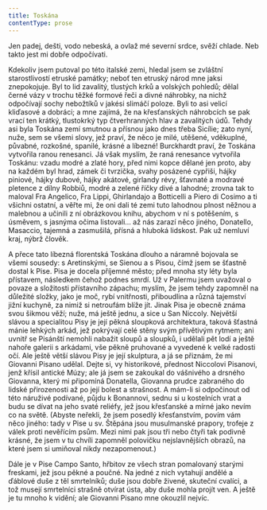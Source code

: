 ```yaml
---
title: Toskána
contentType: prose
---
```


<section>

Jen padej, dešti, vodo nebeská, a ovlaž mé severní srdce, svěží chlade. Neb takto jest mi dobře odpočívati.

Kdekoliv jsem putoval po této italské zemi, hledal jsem se zvláštní starostlivostí etruské památky; neboť ten etruský národ mne jaksi znepokojuje. Byl to lid zavalitý, tlustých krků a volských pohledů; dělal černé vázy v trochu těžké formové řeči a divné náhrobky, na nichž odpočívají sochy nebožtíků v jakési slimáčí poloze. Byli to asi velicí kliďasové a dobráci; a mne zajímá, že na křesťanských náhrobcích se pak vrací ten krátký, tlustokrký typ čtverhranných hlav a zavalitých údů. Tehdy asi byla Toskána zemí smutnou a přísnou jako dnes třeba Sicílie; zato nyní, nuže, sem se všemi slovy, jež praví, že něco je milé, utěšené, vděkuplné, půvabné, rozkošné, spanilé, krásné a líbezné! Burckhardt praví, že Toskána vytvořila ranou renesanci. Já však myslím, že raná renesance vytvořila Toskánu: vzadu modré a zlaté hory, před nimi kopce dělané jen proto, aby na každém byl hrad, zámek či tvrzička, svahy posázené cypřiši, hájky piniové, hájky dubové, hájky akátové, girlandy révy, šťavnaté a modravé pletence z dílny Robbiů, modré a zelené říčky divé a lahodné; zrovna tak to maloval Fra Angelico, Fra Lippi, Ghirlandajo a Botticelli a Piero di Cosimo a ti všichni ostatní, a věřte mi, že oni dali té zemi tuto lahodnou plnost něžnou a malebnou a učinili z ní obrázkovou knihu, abychom v ní s potěšením, s úsměvem, s jasnýma očima listovali… až nás zarazí něco jiného, Donatello, Masaccio, tajemná a zasmušilá, přísná a hluboká lidskost. Pak už nemluví kraj, nýbrž člověk.

A přece tato líbezná florentská Toskána dlouho a náramně bojovala se všemi sousedy: s Aretinskými, se Sienou a s Pisou, čímž jsem se šťastně dostal k Pise. Pisa je docela příjemné město; před mnoha sty léty byla přístavem, následkem čehož podnes smrdí. Už v Palermu jsem uvažoval o povaze a složitosti přístavního zápachu; myslím, že jsem tehdy zapomněl na důležité složky, jako je moč, rybí vnitřnosti, přiboudlina a různá tajemství jižní kuchyně, za nimiž si netroufám blíže jít. Jinak Pisa je obecně známa svou šikmou věží; nuže, má ještě jednu, a sice u San Niccoly. Největší slávou a specialitou Pisy je její pěkná sloupková architektura, taková šťastná mánie lehkých arkád, jež pokrývají celé stěny svým přívětivým rytmem; ani uvnitř se Pisánští nemohli nabažit sloupů a sloupků, i udělali pět lodí a ještě nahoře galerii s arkádami, vše pěkně pruhované a vyvedené k velké radosti očí. Ale ještě větší slávou Pisy je její skulptura, a já se přiznám, že mi Giovanni Pisano udělal. Dejte si, vy historikové, přednost Niccolovi Pisanovi, jenž křísil antické Múzy; ale já jsem se zakoukal do vášnivého a drsného Giovanna, který mi připomíná Donatella, Giovanna prudce zabraného do lidské přirozenosti až po její bolest a strašnost. A mám-li si odpočinout od této náruživé podívané, půjdu k Bonannovi, sednu si u kostelních vrat a budu se dívat na jeho svaté reliéfy, jež jsou křesťanské a mírné jako nevím co na světě. (Abyste neřekli, že jsem posedlý křesťanstvím, povím vám něco jiného: tady v Pise u sv. Štěpána jsou musulmanské prapory, trofeje z válek proti nevěřícím psům. Mezi nimi pak jsou tři nebo čtyři tak podivně krásné, že jsem v tu chvíli zapomněl polovičku nejslavnějších obrazů, na které jsem si umiňoval nikdy nezapomenout.)

Dále je v Pise Campo Santo, hřbitov ze všech stran pomalovaný starými freskami, jež jsou pěkné a poučné. Na jedné z nich vytahují andělé a ďáblové duše z těl smrtelníků; duše jsou dobře živené, skuteční cvalíci, a tož musejí smrtelníci strašně otvírat ústa, aby duše mohla projít ven. A ještě je tu mnoho k vidění; ale Giovanni Pisano mne okouzlil nejvíc.

</section>
